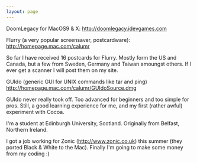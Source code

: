 ```yaml
---
layout: page
---
```




DoomLegacy for MacOS9 & X:
http://doomlegacy.idevgames.com

Flurry (a very popular screensaver, postcardware):
http://homepage.mac.com/calumr

So far I have received 16 postcards for Flurry. Mostly form the US and Canada, but a few from Sweden, Germany and Taiwan amoungst others. If I ever get a scanner I will post them on my site. 

GUIdo (generic GUI for UNIX commands like tar and ping)
http://homepage.mac.com/calumr/GUIdoSource.dmg

GUIdo  never really took off. Too advanced for beginners and too simple for pros. Still, a good learning experience for me, and my first (rather awful) experiment with Cocoa. 

I'm a student at Edinburgh University, Scotland. Originally from Belfast, Northern Ireland. 

I got a job working for Zonic (http://www.zonic.co.uk) this summer (they ported Black & White to the Mac). Finally I'm going to make some money from my coding :)
